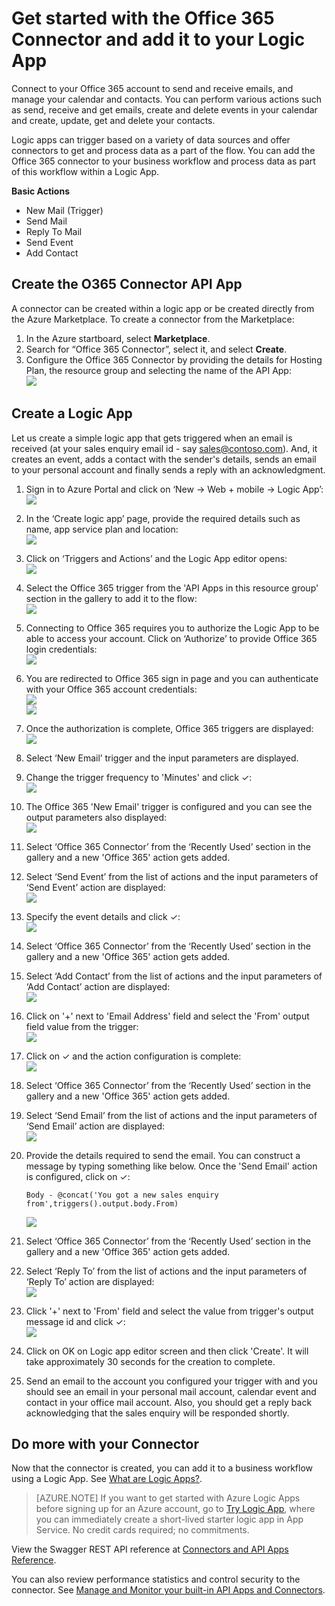 <properties
   pageTitle="Using the Office 365 Connector in Logic Apps | Microsoft Azure App Service"
   description="How to create and configure the Office 365 Connector or API app and use it in a logic app in Azure App Service"
   services="app-service\logic"
   documentationCenter=".net,nodejs,java"
   authors="anuragdalmia"
   manager="dwrede"
   editor=""/>

<tags
   ms.service="app-service-logic"
   ms.devlang="multiple"
   ms.topic="article"
   ms.tgt_pltfrm="na"
   ms.workload="integration"
   ms.date="11/30/2015"
   ms.author="sameerch"/>


# Get started with the Office 365 Connector and add it to your Logic App
Connect to your Office 365 account to send and receive emails, and manage your calendar and contacts. You can perform various actions such as send, receive and get emails, create and delete events in your calendar and create, update, get and delete your contacts.

Logic apps can trigger based on a variety of data sources and offer connectors to get and process data as a part of the flow. You can add the Office 365 connector to your business workflow and process data as part of this workflow within a Logic App. 

**Basic Actions**

- New Mail (Trigger)
- Send Mail
- Reply To Mail
- Send Event
- Add Contact

## Create the O365 Connector API App
A connector can be created within a logic app or be created directly from the Azure Marketplace. To create a connector from the Marketplace:  

1. In the Azure startboard, select **Marketplace**.
2. Search for “Office 365 Connector”, select it, and select **Create**.
3.  Configure the Office 365 Connector by providing the details for Hosting Plan, the resource group and selecting the name of the API App:  
![][21]


## Create a Logic App
Let us create a simple logic app that gets triggered when an email is received (at your sales enquiry email id - say sales@contoso.com). And, it creates an event, adds a contact with the sender's details, sends an email to your personal account and finally sends a reply with an acknowledgment.

1.  Sign in to Azure Portal and click on ‘New -> Web + mobile -> Logic App’:  
![][1]

2.  In the ‘Create logic app’ page, provide the required details such as name, app service plan and location:  
![][2]

3.  Click on ‘Triggers and Actions’ and the Logic App editor opens:  
![][3]

4.  Select the Office 365 trigger from the 'API Apps in this resource group' section in the gallery to add it to the flow:  
![][4]

6.  Connecting to Office 365 requires you to authorize the Logic App to be able to access your account. Click on ‘Authorize’ to provide Office 365 login credentials:  
![][5]

7.  You are redirected to Office 365 sign in page and you can authenticate with your Office 365 account credentials:  
![][6]  
![][7]

8.  Once the authorization is complete, Office 365 triggers are displayed:  
![][8]

9.  Select ‘New Email’ trigger and the input parameters are displayed.


10. Change the trigger frequency to 'Minutes' and click ✓:  
![][9]

11. The Office 365 'New Email' trigger is configured and you can see the output parameters also displayed:  
![][10]

12. Select ‘Office 365 Connector’ from the ‘Recently Used’ section in the gallery and a new 'Office 365' action gets added.

13. Select ‘Send Event’ from the list of actions and the input parameters of ‘Send Event’ action are displayed:  
![][11]

14. Specify the event details and click ✓:  
![][12]

15. Select ‘Office 365 Connector’ from the ‘Recently Used’ section in the gallery and a new 'Office 365' action gets added.

16. Select ‘Add Contact’ from the list of actions and the input parameters of ‘Add Contact’ action are displayed:  
![][13]

17. Click on '+' next to 'Email Address' field and select the 'From' output field value from the trigger:  
![][14]

18. Click on ✓ and the action configuration is complete:  
![][15]

19. Select ‘Office 365 Connector’ from the ‘Recently Used’ section in the gallery and a new 'Office 365' action gets added.


20. Select ‘Send Email’ from the list of actions and the input parameters of ‘Send Email’ action are displayed:  
![][19]

21. Provide the details required to send the email. You can construct a message by typing something like below. Once the 'Send Email' action is configured, click on ✓:

        Body - @concat('You got a new sales enquiry from',triggers().output.body.From)

    ![][20]
22. Select ‘Office 365 Connector’ from the ‘Recently Used’ section in the gallery and a new 'Office 365' action gets added.


23. Select ‘Reply To’ from the list of actions and the input parameters of ‘Reply To’ action are displayed:  
![][16]

24. Click '+' next to 'From' field and select the value from trigger's output message id and click ✓:  
![][17]

25. Click on OK on Logic app editor screen and then click 'Create'. It will take approximately 30 seconds for the creation to complete.

26. Send an email to the account you configured your trigger with and you should see an email in your personal mail account, calendar event and contact in your office mail account. Also, you should get a reply back acknowledging that the sales enquiry will be responded shortly.

## Do more with your Connector
Now that the connector is created, you can add it to a business workflow using a Logic App. See [What are Logic Apps?](app-service-logic-what-are-logic-apps.md).

> [AZURE.NOTE] If you want to get started with Azure Logic Apps before signing up for an Azure account, go to [Try Logic App](https://tryappservice.azure.com/?appservice=logic), where you can immediately create a short-lived starter logic app in App Service. No credit cards required; no commitments.

View the Swagger REST API reference at [Connectors and API Apps Reference](http://go.microsoft.com/fwlink/p/?LinkId=529766).

You can also review performance statistics and control security to the connector. See [Manage and Monitor your built-in API Apps and Connectors](app-service-logic-monitor-your-connectors.md).

<!--Image references-->
[1]: ./media/app-service-logic-connector-office365/1_New_Logic_App.png
[2]: ./media/app-service-logic-connector-office365/2_Logic_App_Settings.png
[3]: ./media/app-service-logic-connector-office365/3_Logic_App_Editor.png
[4]: ./media/app-service-logic-connector-office365/4_Select_Office365_Gallery.png
[5]: ./media/app-service-logic-connector-office365/5_Office365_Authorize.png
[6]: ./media/app-service-logic-connector-office365/6_Office365_Login.png
[7]: ./media/app-service-logic-connector-office365/7_Office365_User_Consent.png
[8]: ./media/app-service-logic-connector-office365/8_Office365_Trigger.png
[9]: ./media/app-service-logic-connector-office365/9_Office365_Trigger_Settings.png
[10]: ./media/app-service-logic-connector-office365/10_Office365_Trigger_Configured.png
[11]: ./media/app-service-logic-connector-office365/11_Office365_Actions_List.png
[12]: ./media/app-service-logic-connector-office365/12_Office365_Create_Event_Inputs.png
[13]: ./media/app-service-logic-connector-office365/13_Office365_Add_Contact_Inputs.png
[14]: ./media/app-service-logic-connector-office365/14_Office365_Add_Contact_Email_FromTrigger.png
[15]: ./media/app-service-logic-connector-office365/15_Office365_Add_Contacts_Configured.png
[16]: ./media/app-service-logic-connector-office365/16_Office365_Reply_To_Inputs.png
[17]: ./media/app-service-logic-connector-office365/17_Office365_Reply_To_MessageId.png
[18]: ./media/app-service-logic-connector-office365/18_Office365_Reply_To_Configured.png
[19]: ./media/app-service-logic-connector-office365/19_Office365_Send_Inputs.png
[20]: ./media/app-service-logic-connector-office365/20_Office365_Send_Configured.png
[21]: ./media/app-service-logic-connector-office365/21-create-new-o365-api-app.png


